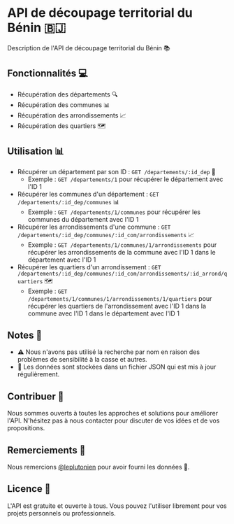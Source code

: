 # API de découpage territorial du Bénin 🇧🇯

Description de l'API de découpage territorial du Bénin 📚

## Fonctionnalités 💻

* Récupération des départements 🔍
* Récupération des communes 📊
* Récupération des arrondissements 📈
* Récupération des quartiers 🗺️

## Utilisation 📊

* Récupérer un département par son ID : `GET /departements/:id_dep` 📝
	+ Exemple : `GET /departements/1` pour récupérer le département avec l'ID 1
* Récupérer les communes d'un département : `GET /departements/:id_dep/communes` 📊
	+ Exemple : `GET /departements/1/communes` pour récupérer les communes du département avec l'ID 1
* Récupérer les arrondissements d'une commune : `GET /departements/:id_dep/communes/:id_com/arrondissements` 📈
	+ Exemple : `GET /departements/1/communes/1/arrondissements` pour récupérer les arrondissements de la commune avec l'ID 1 dans le département avec l'ID 1
* Récupérer les quartiers d'un arrondissement : `GET /departements/:id_dep/communes/:id_com/arrondissements/:id_arrond/quartiers` 🗺️
	+ Exemple : `GET /departements/1/communes/1/arrondissements/1/quartiers` pour récupérer les quartiers de l'arrondissement avec l'ID 1 dans la commune avec l'ID 1 dans le département avec l'ID 1

## Notes 📝

* ⚠️ Nous n'avons pas utilisé la recherche par nom en raison des problèmes de sensibilité à la casse et autres.
* 🔄 Les données sont stockées dans un fichier JSON qui est mis à jour régulièrement.

## Contribuer 🤝

Nous sommes ouverts à toutes les approches et solutions pour améliorer l'API. N'hésitez pas à nous contacter pour discuter de vos idées et de vos propositions.

## Remerciements 🎉

Nous remercions [@leplutonien](https://github.com/leplutonien) pour avoir fourni les données  👏.

## Licence 📜

L'API est gratuite et ouverte à tous. Vous pouvez l'utiliser librement pour vos projets personnels ou professionnels.
